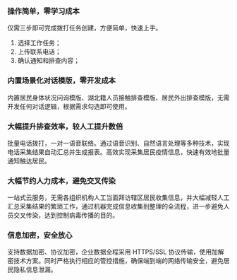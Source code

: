 ### 操作简单，零学习成本
仅需三步即可完成拨打任务创建，方便简单，快速上手。
1. 选择工作任务；
2. 上传联系电话；
3. 确认通知和排查内容；

### 内置场景化对话模版，零开发成本
内置居民身体状况问询模版、湖北籍人员接触排查模版、居民外出排查模版，无需开发任何对话逻辑，根据需求勾选即可使用。

### 大幅提升排查效率，较人工提升数倍
批量电话拨打，一对一语音联络。通过语音识别、自然语言处理等多种技术，实现电话采集结果自动汇总并生成报表。高效实现采集居民疫情信息，快速有效地批量通知触达居民。

### 大幅节约人力成本，避免交叉传染
一站式云服务，无需各组织机构人工当面拜访辖区居民收集信息，并大幅减轻人工汇总采集结果的繁琐工作，通过机器完成信息收集到整理的全流程，进一步避免人员交叉传染，达到控制病毒传播的目的。

### 信息加密，安全放心
支持数据加密、协议加密，企业数据全程采用 HTTPS/SSL 协议传输，使用加解密技术方案。同时严格执行相应的管控措施，确保端到端的网络传输安全，避免居民隐私信息泄漏。  
